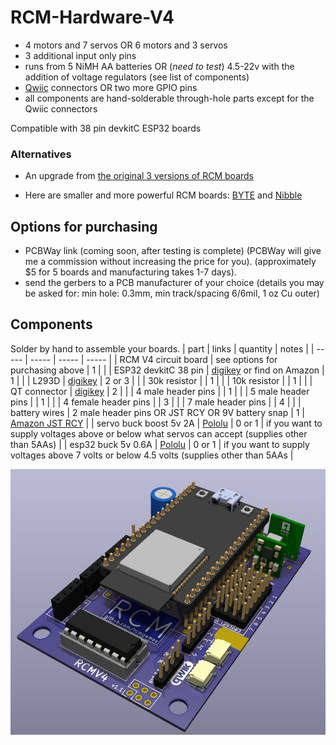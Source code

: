 # RCM-Hardware-V4
* 4 motors and 7 servos OR 6 motors and 3 servos
* 3 additional input only pins
* runs from 5 NiMH AA batteries OR (_need to test_) 4.5-22v with the addition of voltage regulators (see list of components)
* [Qwiic](https://www.sparkfun.com/qwiic#faqs) connectors OR two more GPIO pins
* all components are hand-solderable through-hole parts except for the Qwiic connectors

Compatible with 38 pin devkitC ESP32 boards

### Alternatives
* An upgrade from [the original 3 versions of RCM boards](https://github.com/RCMgames/RCM_hardware_documentation_and_user_guide)

* Here are smaller and more powerful RCM boards: [BYTE](https://github.com/RCMgames/RCM-Hardware-BYTE) and [Nibble](https://github.com/RCMgames/RCM-Hardware-Nibble)

## Options for purchasing

* PCBWay link (coming soon, after testing is complete) (PCBWay will give me a commission without increasing the price for you). (approximately $5 for 5 boards and manufacturing takes 1-7 days).
* send the gerbers to a PCB manufacturer of your choice (details you may be asked for: min hole: 0.3mm, min track/spacing 6/6mil, 1 oz Cu outer)

## Components
Solder by hand to assemble your boards.
| part | links | quantity | notes |
| ----- | ----- | ----- | ----- |
| RCM V4 circuit board | see options for purchasing above | 1 | |
| ESP32 devkitC 38 pin | [digikey](https://www.digikey.com/en/products/detail/espressif-systems/ESP32-DEVKITC-32E/12091810) or find on Amazon | 1 | |
| L293D | [digikey](https://www.digikey.com/en/products/detail/texas-instruments/L293DNE/379724) | 2 or 3 | |
| 30k resistor | | 1 | |
| 10k resistor | | 1 | |
| QT connector | [digikey](https://www.digikey.com/en/products/detail/jst-sales-america-inc/SM04B-SRSS-TB/926710) | 2 | |
| 4 male header pins | | 1 | |
| 5 male header pins | | 1 | |
| 4 female header pins | | 3 | |
| 7 male header pins | | 4 | |
| battery wires | 2 male header pins OR JST RCY OR 9V battery snap | 1 | [Amazon JST RCY](https://www.amazon.com/dp/B00Z04QFN2/) |
| servo buck boost 5v 2A | [Pololu](https://www.pololu.com/product/4085) | 0 or 1 | if you want to supply voltages above or below what servos can accept (supplies other than 5AAs) |
| esp32 buck 5v 0.6A | [Pololu](https://www.pololu.com/product/3792) | 0 or 1 | if you want to supply voltages above 7 volts or below 4.5 volts (supplies other than 5AAs |

![image](https://github.com/RCMgames/RCM-Hardware-V4/blob/2092cd7cd9c14ac5d0ec42b38a93b599232416e5/CAD%20renders/render%200.jpg)
